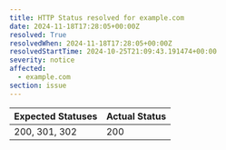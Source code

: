 ```yaml
---
title: HTTP Status resolved for example.com
date: 2024-11-18T17:28:05+00:00Z
resolved: True
resolvedWhen: 2024-11-18T17:28:05+00:00Z
resolvedStartTime: 2024-10-25T21:09:43.191474+00:00
severity: notice
affected:
  - example.com
section: issue
---
```


| Expected Statuses | Actual Status  |
|-------------------|----------------|
| 200, 301, 302 | 200 |
